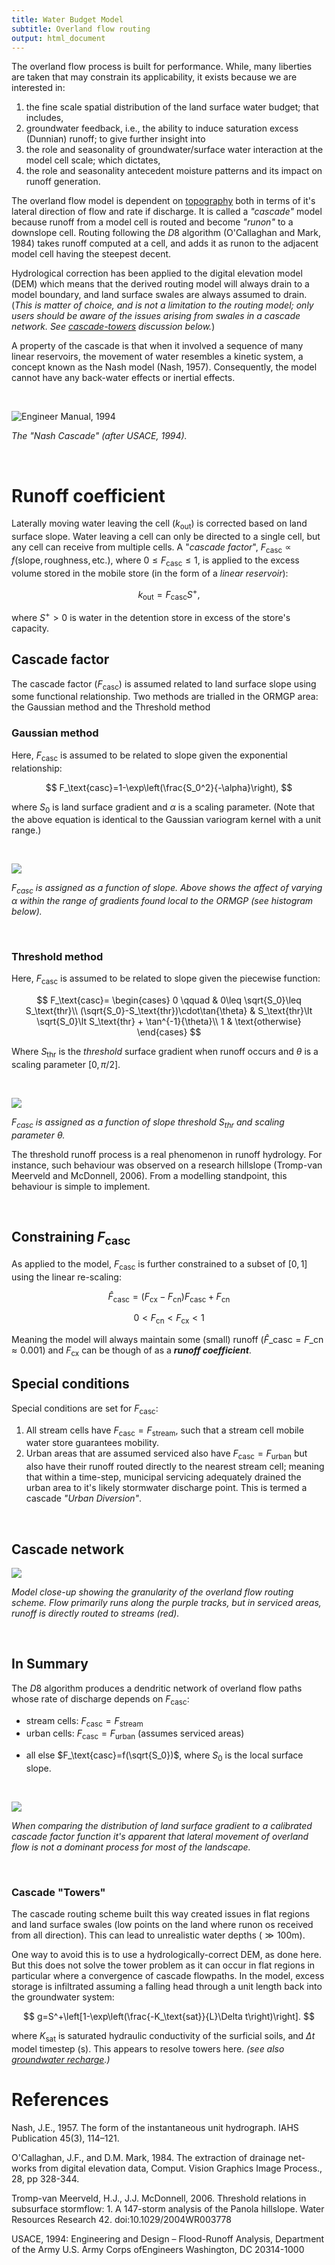 ```yaml
---
title: Water Budget Model
subtitle: Overland flow routing
output: html_document
---
```



The overland flow process is built for performance. While, many liberties are taken that may constrain its applicability, it exists because we are interested in:

 1. the fine scale spatial distribution of the land surface water budget; that includes,
 2. groundwater feedback, i.e., the ability to induce saturation excess (Dunnian) runoff; to give further insight into
 3. the role and seasonality of groundwater/surface water interaction at the model cell scale; which dictates,
 1. the role and seasonality antecedent moisture patterns and its impact on runoff generation.

The overland flow model is dependent on [topography](/interpolants/interpolation/overland.html) both in terms of it's lateral direction of flow and rate if discharge. It is called a *"cascade"* model because runoff from a model cell is routed and become *"runon"* to a downslope cell. Routing following the $D8$ algorithm (O'Callaghan and Mark, 1984) takes runoff computed at a cell, and adds it as runon to the adjacent model cell having the steepest decent.

Hydrological correction has been applied to the digital elevation model (DEM) which means that the derived routing model will always drain to a model boundary, and land surface swales are always assumed to drain. (*This is matter of choice, and is not a limitation to the routing model; only users should be aware of the issues arising from swales in a cascade network. See [cascade-towers](#cascade-towers) discussion below.*)

A property of the cascade is that when it involved a sequence of many linear reservoirs, the movement of water resembles a kinetic system, a concept known as the Nash model (Nash, 1957). Consequently, the model cannot have any back-water effects or inertial effects.

<br>

![Engineer Manual, 1994](../fig/A-concept-of-a-Nash-model-cascade-of-linear-reservoirs-Engineer-Manual-1994_W640.jpg)

*The "Nash Cascade" (after USACE, 1994).*

<br>

<!-- From the [Soil Moisture Accounting scheme](/interpolants/modelling/waterbudget/sma.html), the water budget of the "mobile storage" reservoir is defined as:

$$
  \Delta S_k=k_\text{in}+f_h+b-\left(a_k+f_k+k_\text{out}\right)
$$

<p align="center">
<img src="https://raw.githubusercontent.com/OWRC/interpolants/main/modelling/fig/sma.svg" alt="Conceptual soil moisture accounting scheme." width="85%">
</p>

<br> -->

# Runoff coefficient

Laterally moving water leaving the cell $(k_\text{out})$ is corrected based on land surface slope. Water leaving a cell can only be directed to a single cell, but any cell can receive from multiple cells. A "*cascade factor*", $F_\text{casc}\propto f(\text{slope},\text{roughness},\text{etc.})$, where $0\leq F_\text{casc} \leq 1$, is applied to the excess volume stored in the mobile store (in the form of a *linear reservoir*):

$$
  k_\text{out}=F_\text{casc}S^+,
$$

where $S^+>0$ is water in the detention store in excess of the store's capacity. 

## Cascade factor

The cascade factor $(F_\text{casc})$ is assumed related to land surface slope using some functional relationship. Two methods are trialled in the ORMGP area: the Gaussian method and the Threshold method


### Gaussian method

Here, $F_\text{casc}$ is assumed to be related to slope given the exponential relationship:

$$
  F_\text{casc}=1-\exp\left(\frac{S_0^2}{-\alpha}\right),
$$

where $S_0$ is land surface gradient and $\alpha$ is a scaling parameter. (Note that the above equation is identical to the Gaussian variogram kernel with a unit range.)


<!-- $$
  F_\text{casc}=1-\exp\left(-a\frac{\beta^2}{r^2}\right),
$$

where $\beta$ is land surface gradient, $r$ is called the "range" (note that the above equation is identical to the Gaussian variogram model), and $a$ is a scaling factor applied to the range such that it's value approaches unity at $r$. ; Below are examples with $a\approx 5$: -->


<br>

![](../fig/rdrr-fcasc-1.png)

*$F_\text{casc}$ is assigned as a function of slope. Above shows the affect of varying $\alpha$ within the range of gradients found local to the ORMGP (see histogram below).*

<br>



### Threshold method

Here, $F_\text{casc}$ is assumed to be related to slope given the piecewise function:

$$
  F_\text{casc}=
  \begin{cases}
    0 \qquad & 0\leq \sqrt{S_0}\leq S_\text{thr}\\
    (\sqrt{S_0}-S_\text{thr})\cdot\tan{\theta} & S_\text{thr}\lt \sqrt{S_0}\lt S_\text{thr} + \tan^{-1}{\theta}\\
    1 & \text{otherwise} 
  \end{cases}
$$

Where $S_\text{thr}$ is the *threshold* surface gradient when runoff occurs and $\theta$ is a scaling parameter $[0,\pi/2]$.

<br>

![](../fig/rdrr-fcasc-2.png)

*$F_\text{casc}$ is assigned as a function of slope threshold $S_\text{thr}$ and scaling parameter $\theta$.*

The threshold runoff process is a real phenomenon in runoff hydrology. For instance, such behaviour was observed on a research hillslope (Tromp-van Meerveld and McDonnell, 2006). From a modelling standpoint, this behaviour is simple to implement.

<br>


## Constraining $F_\text{casc}$

As applied to the model, $F_\text{casc}$ is further constrained to a subset of $[0,1]$ using the linear re-scaling:

$$
  \hat{F}_\text{casc}=(F_\text{cx}-F_\text{cn})F_\text{casc}+F_\text{cn}
$$

$$
  0 < F_\text{cn} < F_\text{cx} <1 
$$

Meaning the model will always maintain some (small) runoff $(\hat{F}\_\text{casc}=F\_\text{cn}\approx 0.001)$ and $F_\text{cx}$ can be though of as a **_runoff coefficient_**.




## Special conditions


Special conditions are set for $F_\text{casc}$:

1. All stream cells have $F_\text{casc}=F_\text{stream}$, such that a stream cell mobile water store guarantees mobility.
1. Urban areas that are assumed serviced also have $F_\text{casc}=F_\text{urban}$ but also have their runoff routed directly to the nearest stream cell; meaning that within a time-step, municipal servicing adequately drained the urban area to it's likely stormwater discharge point. This is termed a cascade *"Urban Diversion"*.



<br>

## Cascade network

![](../fig/cascade.png)

*Model close-up showing the granularity of the overland flow routing scheme. Flow primarily runs along the purple tracks, but in serviced areas, runoff is directly routed to streams (red).*

<br>


## In Summary

The $D8$ algorithm produces a dendritic network of overland flow paths whose rate of discharge depends on $F_\text{casc}$:
- stream cells: $F_\text{casc}=F_\text{stream}$
- urban cells: $F_\text{casc}=F_\text{urban}$ (assumes serviced areas)
<!-- - all else $F_\text{casc}=1-\exp\left(\frac{\tan^2\beta}{-\alpha}\right)$,  where $\tan\beta$ is the local surface slope. -->
<!-- - all else $F_\text{casc}=1-\exp\left(\frac{S_0^2}{-\alpha}\right)$,  where $S_0$ is the local surface slope. -->
- all else $F_\text{casc}=f(\sqrt{S_0})$, where $S_0$ is the local surface slope.

<br>

![](../fig/rdrr-fcasc-2-histo.png)

*When comparing the distribution of land surface gradient to a calibrated cascade factor function it's apparent that lateral movement of overland flow is not a dominant process for most of the landscape.*

<br>


### Cascade "Towers"
The cascade routing scheme built this way created issues in flat regions and land surface swales (low points on the land where runon os received from all direction). This can lead to unrealistic water depths $(\gg100\text{m})$.

One way to avoid this is to use a hydrologically-correct DEM, as done here. But this does not solve the tower problem as it can occur in flat regions in particular where a convergence of cascade flowpaths. In the model, excess storage is infiltrated assuming a falling head through a unit length back into the groundwater system:

<!-- $$
  g=S_k^+\left[1-\exp(-K_\text{sat}\Delta t)\right],
$$ -->

$$
  g=S^+\left[1-\exp\left(\frac{-K_\text{sat}}{L}\Delta t\right)\right].
$$

where $K_\text{sat}$ is saturated hydraulic conductivity of the surficial soils, and $\Delta t$ model timestep (s). This appears to resolve towers here. *(see also [groundwater recharge](/interpolants/modelling/waterbudget/sma.html#groundwater-recharge).)*


# References

Nash, J.E., 1957. The form of the instantaneous unit hydrograph. IAHS Publication 45(3), 114–121.

O'Callaghan, J.F., and D.M. Mark, 1984. The extraction of drainage net-works from digital elevation data, Comput. Vision Graphics Image Process., 28, pp 328-344.

Tromp-van Meerveld, H.J., J.J. McDonnell, 2006. Threshold relations in subsurface stormflow: 1. A 147-storm analysis of the Panola hillslope. Water Resources Research 42. doi:10.1029/2004WR003778

USACE, 1994: Engineering and Design – Flood-Runoff Analysis, Department of the Army U.S. Army Corps ofEngineers Washington, DC 20314-1000
